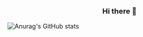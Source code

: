 <h3  align='center'>Hi there 👋</h3>
<p  align='center'>


![Anurag's GitHub stats](https://github-readme-stats.vercel.app/api?username=anuraghazra&show_icons=true&theme=algolia)


</p>
